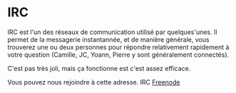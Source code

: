 # IRC 
IRC est l'un des réseaux de communication utilisé par quelques'unes. 
Il permet de la messagerie instantannée, et de manière générale, vous
trouverez une ou deux personnes pour répondre relativement rapidement à votre
question (Camille, JC, Yoann, Pierre y sont généralement connectés).

C'est pas très joli, mais ça fonctionne est c'est assez efficace.

Vous pouvez nous rejoindre à cette adresse. 
IRC [Freenode](http://webchat.freenode.net?channels=%23jellyfishisme&uio=d4)


